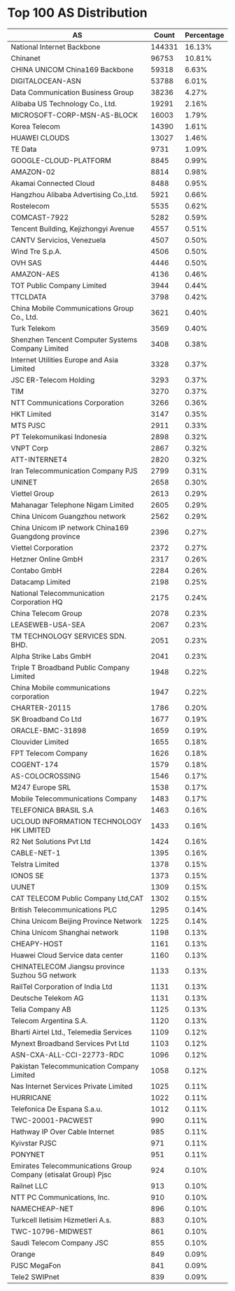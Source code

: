 # Top 100 AS Distribution
| AS | Count | Percentage |
|----|----|----|
| National Internet Backbone | 144331 | 16.13% |
| Chinanet | 96753 | 10.81% |
| CHINA UNICOM China169 Backbone | 59318 | 6.63% |
| DIGITALOCEAN-ASN | 53788 | 6.01% |
| Data Communication Business Group | 38236 | 4.27% |
| Alibaba US Technology Co., Ltd. | 19291 | 2.16% |
| MICROSOFT-CORP-MSN-AS-BLOCK | 16003 | 1.79% |
| Korea Telecom | 14390 | 1.61% |
| HUAWEI CLOUDS | 13027 | 1.46% |
| TE Data | 9731 | 1.09% |
| GOOGLE-CLOUD-PLATFORM | 8845 | 0.99% |
| AMAZON-02 | 8814 | 0.98% |
| Akamai Connected Cloud | 8488 | 0.95% |
| Hangzhou Alibaba Advertising Co.,Ltd. | 5921 | 0.66% |
| Rostelecom | 5535 | 0.62% |
| COMCAST-7922 | 5282 | 0.59% |
| Tencent Building, Kejizhongyi Avenue | 4557 | 0.51% |
| CANTV Servicios, Venezuela | 4507 | 0.50% |
| Wind Tre S.p.A. | 4506 | 0.50% |
| OVH SAS | 4446 | 0.50% |
| AMAZON-AES | 4136 | 0.46% |
| TOT Public Company Limited | 3944 | 0.44% |
| TTCLDATA | 3798 | 0.42% |
| China Mobile Communications Group Co., Ltd. | 3621 | 0.40% |
| Turk Telekom | 3569 | 0.40% |
| Shenzhen Tencent Computer Systems Company Limited | 3408 | 0.38% |
| Internet Utilities Europe and Asia Limited | 3328 | 0.37% |
| JSC ER-Telecom Holding | 3293 | 0.37% |
| TIM | 3270 | 0.37% |
| NTT Communications Corporation | 3266 | 0.36% |
| HKT Limited | 3147 | 0.35% |
| MTS PJSC | 2911 | 0.33% |
| PT Telekomunikasi Indonesia | 2898 | 0.32% |
| VNPT Corp | 2867 | 0.32% |
| ATT-INTERNET4 | 2820 | 0.32% |
| Iran Telecommunication Company PJS | 2799 | 0.31% |
| UNINET | 2658 | 0.30% |
| Viettel Group | 2613 | 0.29% |
| Mahanagar Telephone Nigam Limited | 2605 | 0.29% |
| China Unicom Guangzhou network | 2562 | 0.29% |
| China Unicom IP network China169 Guangdong province | 2396 | 0.27% |
| Viettel Corporation | 2372 | 0.27% |
| Hetzner Online GmbH | 2317 | 0.26% |
| Contabo GmbH | 2284 | 0.26% |
| Datacamp Limited | 2198 | 0.25% |
| National Telecommunication Corporation HQ | 2175 | 0.24% |
| China Telecom Group | 2078 | 0.23% |
| LEASEWEB-USA-SEA | 2067 | 0.23% |
| TM TECHNOLOGY SERVICES SDN. BHD. | 2051 | 0.23% |
| Alpha Strike Labs GmbH | 2041 | 0.23% |
| Triple T Broadband Public Company Limited | 1948 | 0.22% |
| China Mobile communications corporation | 1947 | 0.22% |
| CHARTER-20115 | 1786 | 0.20% |
| SK Broadband Co Ltd | 1677 | 0.19% |
| ORACLE-BMC-31898 | 1659 | 0.19% |
| Clouvider Limited | 1655 | 0.18% |
| FPT Telecom Company | 1626 | 0.18% |
| COGENT-174 | 1579 | 0.18% |
| AS-COLOCROSSING | 1546 | 0.17% |
| M247 Europe SRL | 1538 | 0.17% |
| Mobile Telecommunications Company | 1483 | 0.17% |
| TELEFONICA BRASIL S.A | 1463 | 0.16% |
| UCLOUD INFORMATION TECHNOLOGY HK LIMITED | 1433 | 0.16% |
| R2 Net Solutions Pvt Ltd | 1424 | 0.16% |
| CABLE-NET-1 | 1395 | 0.16% |
| Telstra Limited | 1378 | 0.15% |
| IONOS SE | 1373 | 0.15% |
| UUNET | 1309 | 0.15% |
| CAT TELECOM Public Company Ltd,CAT | 1302 | 0.15% |
| British Telecommunications PLC | 1295 | 0.14% |
| China Unicom Beijing Province Network | 1225 | 0.14% |
| China Unicom Shanghai network | 1198 | 0.13% |
| CHEAPY-HOST | 1161 | 0.13% |
| Huawei Cloud Service data center | 1160 | 0.13% |
| CHINATELECOM Jiangsu province Suzhou 5G network | 1133 | 0.13% |
| RailTel Corporation of India Ltd | 1131 | 0.13% |
| Deutsche Telekom AG | 1131 | 0.13% |
| Telia Company AB | 1125 | 0.13% |
| Telecom Argentina S.A. | 1120 | 0.13% |
| Bharti Airtel Ltd., Telemedia Services | 1109 | 0.12% |
| Mynext Broadband Services Pvt Ltd | 1103 | 0.12% |
| ASN-CXA-ALL-CCI-22773-RDC | 1096 | 0.12% |
| Pakistan Telecommunication Company Limited | 1058 | 0.12% |
| Nas Internet Services Private Limited | 1025 | 0.11% |
| HURRICANE | 1022 | 0.11% |
| Telefonica De Espana S.a.u. | 1012 | 0.11% |
| TWC-20001-PACWEST | 990 | 0.11% |
| Hathway IP Over Cable Internet | 985 | 0.11% |
| Kyivstar PJSC | 971 | 0.11% |
| PONYNET | 951 | 0.11% |
| Emirates Telecommunications Group Company (etisalat Group) Pjsc | 924 | 0.10% |
| Railnet LLC | 913 | 0.10% |
| NTT PC Communications, Inc. | 910 | 0.10% |
| NAMECHEAP-NET | 896 | 0.10% |
| Turkcell Iletisim Hizmetleri A.s. | 883 | 0.10% |
| TWC-10796-MIDWEST | 861 | 0.10% |
| Saudi Telecom Company JSC | 855 | 0.10% |
| Orange | 849 | 0.09% |
| PJSC MegaFon | 841 | 0.09% |
| Tele2 SWIPnet | 839 | 0.09% |
